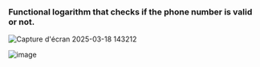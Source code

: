 
<h3>Functional logarithm that checks if the phone number is valid or not.</h3>






![Capture d'écran 2025-03-18 143212](https://github.com/user-attachments/assets/02a95050-c765-41ea-ab52-d5c7c56d8a09)


![image](https://github.com/user-attachments/assets/310be0f4-b481-4fe8-b31e-12dd6f292243)
